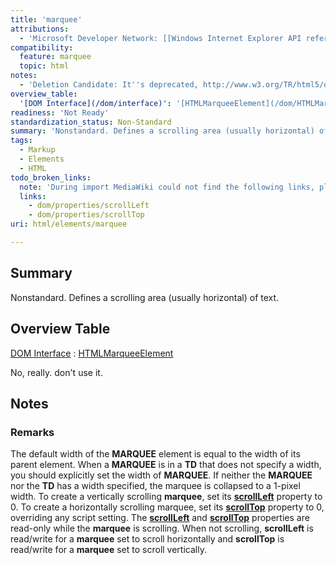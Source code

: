 ```yaml
---
title: 'marquee'
attributions:
  - 'Microsoft Developer Network: [[Windows Internet Explorer API reference](http://msdn.microsoft.com/en-us/library/ie/hh828809%28v=vs.85%29.aspx) Article]'
compatibility:
  feature: marquee
  topic: html
notes:
  - 'Deletion Candidate: It''s deprecated, http://www.w3.org/TR/html5/obsolete.html#non-conforming-features'
overview_table:
  '[DOM Interface](/dom/interface)': '[HTMLMarqueeElement](/dom/HTMLMarqueeElement)'
readiness: 'Not Ready'
standardization_status: Non-Standard
summary: 'Nonstandard. Defines a scrolling area (usually horizontal) of text.'
tags:
  - Markup
  - Elements
  - HTML
todo_broken_links:
  note: 'During import MediaWiki could not find the following links, please fix and adjust this list.'
  links:
    - dom/properties/scrollLeft
    - dom/properties/scrollTop
uri: html/elements/marquee

---
```

## Summary

Nonstandard. Defines a scrolling area (usually horizontal) of text.

## Overview Table

[DOM Interface](/dom/interface)
:   [HTMLMarqueeElement](/dom/HTMLMarqueeElement)

No, really. don't use it.

## Notes

### Remarks

The default width of the **MARQUEE** element is equal to the width of its parent element. When a **MARQUEE** is in a **TD** that does not specify a width, you should explicitly set the width of **MARQUEE**. If neither the **MARQUEE** nor the **TD** has a width specified, the marquee is collapsed to a 1-pixel width. To create a vertically scrolling **marquee**, set its [**scrollLeft**](/w/index.php?title=dom/properties/scrollLeft&action=edit&redlink=1) property to 0. To create a horizontally scrolling marquee, set its [**scrollTop**](/w/index.php?title=dom/properties/scrollTop&action=edit&redlink=1) property to 0, overriding any script setting. The [**scrollLeft**](/w/index.php?title=dom/properties/scrollLeft&action=edit&redlink=1) and [**scrollTop**](/w/index.php?title=dom/properties/scrollTop&action=edit&redlink=1) properties are read-only while the **marquee** is scrolling. When not scrolling, **scrollLeft** is read/write for a **marquee** set to scroll horizontally and **scrollTop** is read/write for a **marquee** set to scroll vertically.
